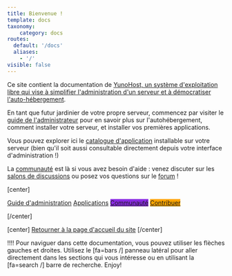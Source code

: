 ```yaml
---
title: Bienvenue !
template: docs
taxonomy:
    category: docs
routes:
  default: '/docs'
  aliases:
    - '/'
visible: false
---
```


Ce site contient la documentation de [YunoHost, un système d'exploitation libre qui vise à simplifier l'administration d'un serveur et à démocratiser l'auto-hébergement](/whatsyunohost).

En tant que futur jardinier de votre propre serveur, commencez par visiter le [guide de l'administrateur](/admindoc) pour en savoir plus sur l'autohébergement, comment installer votre serveur, et installer vos premières applications.

Vous pouvez explorer ici le [catalogue d'application](/apps) installable sur votre serveur (bien qu'il soit aussi consultable directement depuis votre interface d'administration !)

La [communauté](/community) est là si vous avez besoin d'aide : venez discuter sur les [salons de discussions](/chat_rooms) ou posez vos questions sur le [forum](/community/forum) !

[center]

<a href="/admindoc" class="btn btn-lg btn-primary inline"><i class="fa fa-cogs"></i> Guide d'administration</a>
<a href="/apps" class="btn btn-lg btn-success inline"><i class="fa fa-cubes"></i> Applications</a>
<a href="/community" class="btn btn-lg btn-primary" style="background: blueviolet;border-color: blueviolet;"><i class="fa fa-users"></i> Communauté</a>
<a href="/contribute" style="background: orange; border-color: orange;" class="btn btn-lg btn-error"><i class="fa fa-heart"></i> Contribuer</a>

[/center]

[center]
<a href="/" class="btn btn-lg inline"><i class="fa fa-fw fa-arrow-left"></i> Retourner à la page d'accueil du site</a>
[/center]


!!!! Pour naviguer dans cette documentation, vous pouvez utiliser les flèches gauches et droites. Utilisez le [fa=bars /] panneau latéral pour aller directement dans les sections qui vous intéresse ou en utilisant la [fa=search /] barre de recherche. Enjoy!
